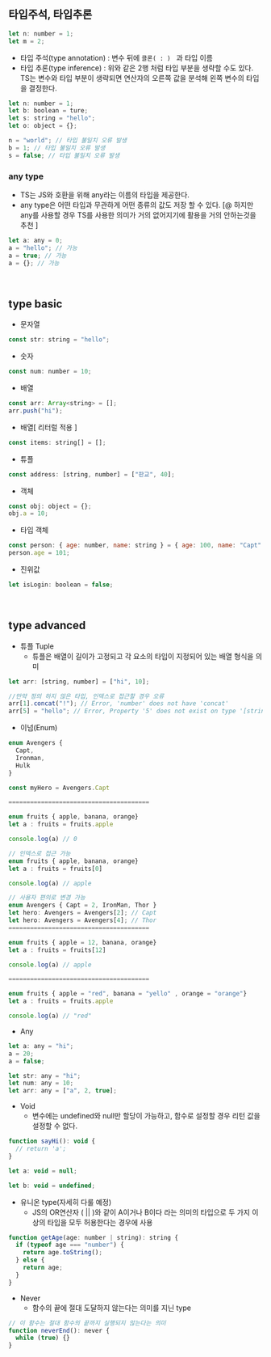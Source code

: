 ## 타입주석, 타입추론

```javascript
let n: number = 1;
let m = 2;
```

- 타입 주석(type annotation) : 변수 뒤에 `콜론( : ) ` 과 타입 이름
- 타입 추론(type inference) : 위와 같은 2행 처럼 타입 부분을 생략할 수도 있다.<br>
  TS는 변수와 타입 부분이 생략되면 연산자의 오른쪽 값을 분석해 왼쪽 변수의 타입을 결정한다.

```javascript
let n: number = 1;
let b: boolean = ture;
let s: string = "hello";
let o: object = {};

n = "world"; // 타입 불일치 오류 발생
b = 1; // 타입 불일치 오류 발생
s = false; // 타입 불일치 오류 발생
```

### any type

- TS는 JS와 호환을 위해 any라는 이름의 타입을 제공한다.
- any type은 어떤 타입과 무관하게 어떤 종류의 값도 저장 할 수 있다.
  [@ 하지만 any를 사용할 경우 TS를 사용한 의미가 거의 없어지기에 활용을 거의 안하는것을 추천 ]

```javascript
let a: any = 0;
a = "hello"; // 가능
a = true; // 가능
a = {}; // 가능
```

<br>

## type basic

- 문자열

```javascript
const str: string = "hello";
```

- 숫자

```javascript
const num: number = 10;
```

- 배열

```javascript
const arr: Array<string> = [];
arr.push("hi");
```

- 배열[ 리터럴 적용 ]

```javascript
const items: string[] = [];
```

- 튜플

```javascript
const address: [string, number] = ["판교", 40];
```

- 객체

```javascript
const obj: object = {};
obj.a = 10;
```

- 타입 객체

```javascript
const person: { age: number, name: string } = { age: 100, name: "Capt" };
person.age = 101;
```

- 진위값

```javascript
let isLogin: boolean = false;
```

<br>

## type advanced

- 튜플 Tuple
  - 튜플은 배열이 길이가 고정되고 각 요소의 타입이 지정되어 있는 배열 형식을 의미

```javascript
let arr: [string, number] = ["hi", 10];

//만약 정의 하지 않은 타입, 인덱스로 접근할 경우 오류
arr[1].concat("!"); // Error, 'number' does not have 'concat'
arr[5] = "hello"; // Error, Property '5' does not exist on type '[string, number]'.
```

- 이넘(Enum)

```javascript
enum Avengers {
  Capt,
  Ironman,
  Hulk
}

const myHero = Avengers.Capt

=======================================

enum fruits { apple, banana, orange}
let a : fruits = fruits.apple

console.log(a) // 0

// 인덱스로 접근 가능
enum fruits { apple, banana, orange}
let a : fruits = fruits[0]

console.log(a) // apple

// 사용자 편의로 변경 가능
enum Avengers { Capt = 2, IronMan, Thor }
let hero: Avengers = Avengers[2]; // Capt
let hero: Avengers = Avengers[4]; // Thor
=======================================

enum fruits { apple = 12, banana, orange}
let a : fruits = fruits[12]

console.log(a) // apple

=======================================

enum fruits { apple = "red", banana = "yello" , orange = "orange"}
let a : fruits = fruits.apple

console.log(a) // "red"
```

- Any

```javascript
let a: any = "hi";
a = 20;
a = false;

let str: any = "hi";
let num: any = 10;
let arr: any = ["a", 2, true];
```

- Void
  - 변수에는 undefined와 null만 할당이 가능하고, 함수로 설정할 경우 리턴 값을 설정할 수 없다.

```javascript
function sayHi(): void {
  // return 'a';
}

let a: void = null;

let b: void = undefined;
```

- 유니온 type(자세히 다룰 예정)
  - JS의 OR연산자 ( || )와 같이 A이거나 B이다 라는 의미의 타입으로 두 가지 이상의 타입을 모두 허용한다는 경우에 사용

```javascript
function getAge(age: number | string): string {
  if (typeof age === "number") {
    return age.toString();
  } else {
    return age;
  }
}
```

- Never
  - 함수의 끝에 절대 도달하지 않는다는 의미를 지닌 type

```javascript
// 이 함수는 절대 함수의 끝까지 실행되지 않는다는 의미
function neverEnd(): never {
  while (true) {}
}
```
